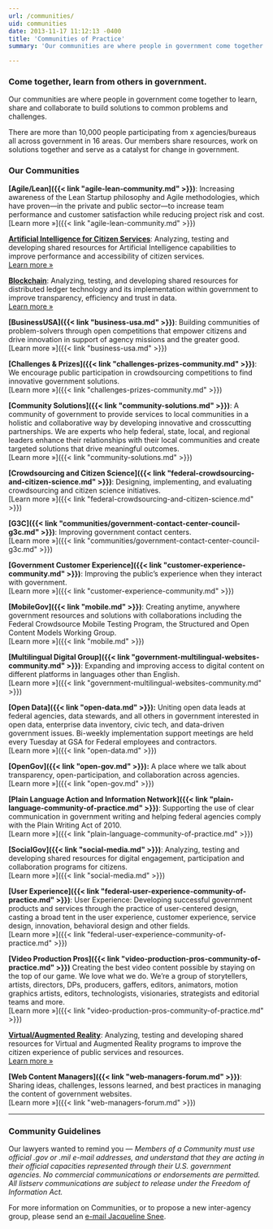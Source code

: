 ```yaml
---
url: /communities/
uid: communities
date: 2013-11-17 11:12:13 -0400
title: 'Communities of Practice'
summary: 'Our communities are where people in government come together to learn, share and collaborate to build solutions to common problems and challenges.'

---
```


### Come together, learn from others in government.

Our communities are where people in government come together to learn, share and collaborate to build solutions to common problems and challenges.

There are more than 10,000 people participating from x agencies/bureaus all across government in 16 areas. Our members share resources, work on solutions together and serve as a catalyst for  change in government.

### Our Communities

**[Agile/Lean]({{< link "agile-lean-community.md" >}})**: Increasing awareness of the Lean Startup philosophy and Agile methodologies, which have proven—in the private and public sector—to increase team performance and customer satisfaction while reducing project risk and cost.<br/>
[Learn&nbsp;more&nbsp;»]({{< link "agile-lean-community.md" >}})

**[Artificial Intelligence for Citizen Services](https://www.gsa.gov/technology/government-it-initiatives/emerging-citizen-technology/artificial-intelligence-for-citizen-services)**: Analyzing, testing and developing shared resources for Artificial Intelligence capabilities to improve performance and accessibility of citizen services.<br/>
[Learn&nbsp;more&nbsp;»](https://www.gsa.gov/technology/government-it-initiatives/emerging-citizen-technology/artificial-intelligence-for-citizen-services)

**[Blockchain](https://www.gsa.gov/technology/government-it-initiatives/emerging-citizen-technology/blockchain)**: Analyzing, testing, and developing shared resources for distributed ledger technology and its implementation within government to improve transparency, efficiency and trust in data.<br/>
[Learn&nbsp;more&nbsp;»](https://www.gsa.gov/technology/government-it-initiatives/emerging-citizen-technology/blockchain)

**[BusinessUSA]({{< link "business-usa.md" >}})**: Building communities of problem-solvers through open competitions that empower citizens and drive innovation in support of agency missions and the greater good.<br/>
[Learn&nbsp;more&nbsp;»]({{< link "business-usa.md" >}})

**[Challenges & Prizes]({{< link "challenges-prizes-community.md" >}})**: We encourage public participation in crowdsourcing competitions to find innovative government solutions.<br/>
[Learn&nbsp;more&nbsp;»]({{< link "challenges-prizes-community.md" >}})

**[Community Solutions]({{< link "community-solutions.md" >}})**: A community of government to provide services to local communities in a holistic and collaborative way by developing innovative and crosscutting partnerships. We are experts who help federal, state, local, and regional leaders enhance their relationships with their local communities and create targeted solutions that drive meaningful outcomes.<br/>
[Learn&nbsp;more&nbsp;»]({{< link "community-solutions.md" >}})

**[Crowdsourcing and Citizen Science]({{< link "federal-crowdsourcing-and-citizen-science.md" >}})**: Designing, implementing, and evaluating crowdsourcing and citizen science initiatives.<br/>
[Learn&nbsp;more&nbsp;»]({{< link "federal-crowdsourcing-and-citizen-science.md" >}})

**[G3C]({{< link "communities/government-contact-center-council-g3c.md" >}})**: Improving government contact centers.<br/>
[Learn&nbsp;more&nbsp;»]({{< link "communities/government-contact-center-council-g3c.md" >}})

**[Government Customer Experience]({{< link "customer-experience-community.md" >}})**: Improving the public’s experience when they interact with government.<br/>
[Learn&nbsp;more&nbsp;»]({{< link "customer-experience-community.md" >}})

**[MobileGov]({{< link "mobile.md" >}})**: Creating anytime, anywhere government resources and solutions with collaborations including the Federal Crowdsource Mobile Testing Program, the Structured and Open Content Models Working Group.<br/>
[Learn&nbsp;more&nbsp;»]({{< link "mobile.md" >}})

**[Multilingual Digital Group]({{< link "government-multilingual-websites-community.md" >}})**: Expanding and improving access to digital content on different platforms in languages other than English.<br/>
[Learn&nbsp;more&nbsp;»]({{< link "government-multilingual-websites-community.md" >}})

**[Open Data]({{< link "open-data.md" >}}):** Uniting open data leads at federal agencies, data stewards, and all others in government interested in open data, enterprise data inventory, civic tech, and data-driven government issues. Bi-weekly implementation support meetings are held every Tuesday at GSA for Federal employees and contractors.<br/>
[Learn&nbsp;more&nbsp;»]({{< link "open-data.md" >}})

**[OpenGov]({{< link "open-gov.md" >}}):** A place where we talk about transparency, open-participation, and collaboration across agencies. <br/>[Learn&nbsp;more&nbsp;»]({{< link "open-gov.md" >}})

**[Plain Language Action and Information Network]({{< link "plain-language-community-of-practice.md" >}})**: Supporting the use of clear communication in government writing and helping federal agencies comply with the Plain Writing Act of 2010.<br/>
[Learn&nbsp;more&nbsp;»]({{< link "plain-language-community-of-practice.md" >}})

**[SocialGov]({{< link "social-media.md" >}})**: Analyzing, testing and developing shared resources for digital engagement, participation and collaboration programs for citizens.<br/>
[Learn&nbsp;more&nbsp;»]({{< link "social-media.md" >}})

**[User Experience]({{< link "federal-user-experience-community-of-practice.md" >}})**: User Experience: Developing successful government products and services through the practice of user-centered design, casting a broad tent in the user experience, customer experience, service design, innovation, behavioral design and other fields.<br/>
[Learn&nbsp;more&nbsp;»]({{< link "federal-user-experience-community-of-practice.md" >}})

**[Video Production Pros]({{< link "video-production-pros-community-of-practice.md" >}})** Creating the best video content possible by staying on the top of our game. We love what we do. We’re a group of storytellers, artists, directors, DPs, producers, gaffers, editors, animators, motion graphics artists, editors, technologists, visionaries, strategists and editorial teams and more.<br/>
[Learn&nbsp;more&nbsp;»]({{< link "video-production-pros-community-of-practice.md" >}})

**[Virtual/Augmented Reality](https://www.gsa.gov/technology/government-it-initiatives/emerging-citizen-technology/virtual-and-augmented-reality)**: Analyzing, testing and developing shared resources for Virtual and Augmented Reality programs to improve the citizen experience of public services and resources.<br/>
[Learn&nbsp;more&nbsp;»](https://www.gsa.gov/technology/government-it-initiatives/emerging-citizen-technology/virtual-and-augmented-reality)

**[Web Content Managers]({{< link "web-managers-forum.md" >}})**: Sharing ideas, challenges, lessons learned, and best practices in managing the content of government websites.<br/>
[Learn&nbsp;more&nbsp;»]({{< link "web-managers-forum.md" >}})

---

### Community Guidelines

Our lawyers wanted to remind you — _Members of a Community must use official .gov or .mil e-mail addresses, and understand that they are acting in their official capacities represented through their U.S. government agencies. No commercial communications or endorsements are permitted. All listserv communications are subject to release under the Freedom of Information Act._

For more information on Communities, or to propose a new inter-agency group, please send an [e-mail Jacqueline Snee](mailto:jacqueline.snee@gsa.gov?subject=Communities).
